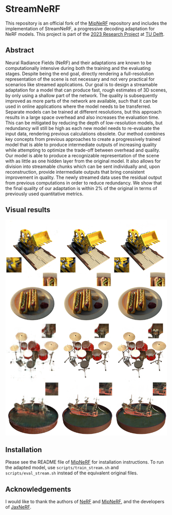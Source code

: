 # StreamNeRF
This repository is an official fork of the [MipNeRF](https://github.com/google/mipnerf) repository and includes the implementation of StreamNeRF, a progressive decoding adaptation for NeRF models. This project is part of the [2023 Research Project](https://github.com/TU-Delft-CSE/Research-Project) at [TU Delft](https://github.com/TU-Delft-CSE).

## Abstract
Neural Radiance Fields (NeRF) and their adaptations are known to be computationally intensive during both the training and the evaluating stages. Despite being the end goal, directly rendering a full-resolution representation of the scene is not necessary and not very practical for scenarios like streamed applications. Our goal is to design a streamable adaptation for a model that can produce fast, rough estimates of 3D scenes, by only using a shallow part of the network. The quality is subsequently improved as more parts of the network are available, such that it can be used in online applications where the model needs to be transferred. Separate models can be trained at different resolutions, but this approach results in a large space overhead and also increases the evaluation time. This can be mitigated by reducing the depth of low-resolution models, but redundancy will still be high as each new model needs to re-evaluate the input data, rendering previous calculations obsolete. Our method combines key concepts from previous approaches to create a progressively trained model that is able to produce intermediate outputs of increasing quality while attempting to optimize the trade-off between overhead and quality. Our model is able to produce a recognizable representation of the scene with as little as one hidden layer from the original model. It also allows for division into streamable chunks which can be sent individually and, upon reconstruction, provide intermediate outputs that bring consistent improvement in quality. The newly streamed data uses the residual output from previous computations in order to reduce redundancy. We show that the final quality of our adaptation is within 2% of the original in terms of previously used quantitative metrics.

## Visual results
![Results](images/final.png)

## Installation
Please see the README file of [MipNeRF](https://github.com/google/mipnerf) for installation instructions. To run the adapted model, use `scripts/train_stream.sh` and `scripts/eval_stream.sh` instead of the equivalent original files.

## Acknowledgements
I would like to thank the authors of [NeRF](http://www.matthewtancik.com/nerf) and [MipNeRF](https://jonbarron.info/mipnerf/), and the developers of [JaxNeRF](https://github.com/google-research/google-research/tree/master/jaxnerf).